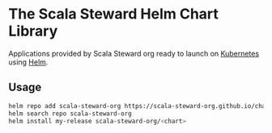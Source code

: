 # The Scala Steward Helm Chart Library

Applications provided by Scala Steward org ready to launch on [Kubernetes](https://kubernetes.io)
using [Helm](https://helm.sh).

## Usage
```sh
helm repo add scala-steward-org https://scala-steward-org.github.io/charts
helm search repo scala-steward-org
helm install my-release scala-steward-org/<chart>
```
